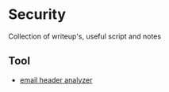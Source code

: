 # Security

Collection of writeup's, useful script and notes


## Tool

- [email header analyzer](https://github.com/lnxg33k/email-header-analyzer)
